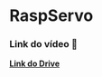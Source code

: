 # RaspServo

### Link do vídeo 🎥
**[Link do Drive](https://drive.google.com/drive/folders/17F2SiuFKdQpai-zrvFgZ2ikyz1JJhM3m?usp=sharing)**
